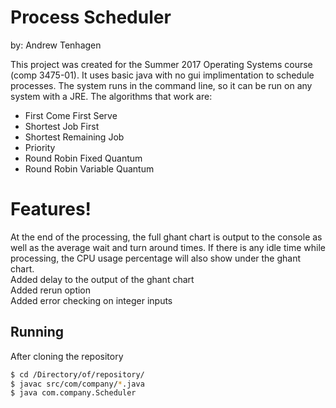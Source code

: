 # Process Scheduler
by: Andrew Tenhagen

This project was created for the Summer 2017 Operating Systems course (comp 3475-01). It uses basic java with no gui implimentation to schedule processes. The system runs in the command line, so it can be run on any system with a JRE. The algorithms that work are:

  - First Come First Serve
  - Shortest Job First
  - Shortest Remaining Job
  - Priority
  - Round Robin Fixed Quantum
  - Round Robin Variable Quantum

# Features!
At the end of the processing, the full ghant chart is output to the console as well as the average wait and turn around times. If there is any idle time while processing, the CPU usage percentage will also show under the ghant chart. 
<br />Added delay to the output of the ghant chart
<br />Added rerun option
<br />Added error checking on integer inputs
## Running
After cloning the repository 
```sh
$ cd /Directory/of/repository/
$ javac src/com/company/*.java
$ java com.company.Scheduler
```


